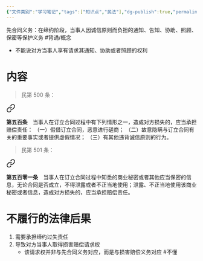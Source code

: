 ```yaml
---
{"文件类别":"学习笔记","tags":["知识点","民法"],"dg-publish":true,"permalink":"/学习笔记studyup/民法总论/先合同义务/","dgPassFrontmatter":true,"created":"2024-07-06T10:43:29.373+08:00","updated":"2024-10-31T08:44:19.554+08:00"}
---
```


先合同义务：在缔约阶段，当事人因诚信原则而负担的通知、告知、协助、照顾、保密等保护义务 #背诵/概念 
- 不能说对方当事人享有请求其通知、协助或者照顾的权利
# 内容
>民第 500 条：
<div class="transclusion internal-embed is-loaded"><a class="markdown-embed-link" href="////#t500" aria-label="Open link"><svg xmlns="http://www.w3.org/2000/svg" width="24" height="24" viewBox="0 0 24 24" fill="none" stroke="currentColor" stroke-width="2" stroke-linecap="round" stroke-linejoin="round" class="svg-icon lucide-link"><path d="M10 13a5 5 0 0 0 7.54.54l3-3a5 5 0 0 0-7.07-7.07l-1.72 1.71"></path><path d="M14 11a5 5 0 0 0-7.54-.54l-3 3a5 5 0 0 0 7.07 7.07l1.71-1.71"></path></svg></a><div class="markdown-embed">



**第五百条**　当事人在订立合同过程中有下列情形之一，造成对方损失的，应当承担赔偿责任：
（一）假借订立合同，恶意进行磋商；
（二）故意隐瞒与订立合同有关的重要事实或者提供虚假情况；
（三）有其他违背诚信原则的行为。 

</div></div>


>民第 501 条：
<div class="transclusion internal-embed is-loaded"><a class="markdown-embed-link" href="////#t501" aria-label="Open link"><svg xmlns="http://www.w3.org/2000/svg" width="24" height="24" viewBox="0 0 24 24" fill="none" stroke="currentColor" stroke-width="2" stroke-linecap="round" stroke-linejoin="round" class="svg-icon lucide-link"><path d="M10 13a5 5 0 0 0 7.54.54l3-3a5 5 0 0 0-7.07-7.07l-1.72 1.71"></path><path d="M14 11a5 5 0 0 0-7.54-.54l-3 3a5 5 0 0 0 7.07 7.07l1.71-1.71"></path></svg></a><div class="markdown-embed">



**第五百零一条**　当事人在订立合同过程中知悉的商业秘密或者其他应当保密的信息，无论合同是否成立，不得泄露或者不正当地使用；泄露、不正当地使用该商业秘密或者信息，造成对方损失的，应当承担赔偿责任。 

</div></div>

# 不履行的法律后果
1. 需要承担缔约过失责任
2. 导致对方当事人取得损害赔偿请求权
	- 该请求权并非与先合同义务对应，而是与损害赔偿义务对应 #不懂